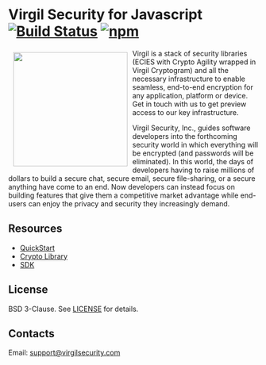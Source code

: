 # Virgil Security for Javascript [![Build Status](https://travis-ci.org/VirgilSecurity/virgil-sdk-javascript.svg?branch=master)](https://travis-ci.org/VirgilSecurity/virgil-sdk-javascript) [![npm](https://img.shields.io/npm/v/virgil-sdk.svg)](https://www.npmjs.com/package/virgil-sdk)

<a href="https://virgilsecurity.com"><img width="230px" src="https://github.com/VirgilSecurity/virgil-net/blob/master/logo.png" align="left" hspace="10" vspace="6"></a>

Virgil is a stack of security libraries (ECIES with Crypto Agility wrapped in Virgil Cryptogram) and all the necessary infrastructure to enable seamless, end-to-end encryption for any application, platform or device. Get in touch with us to get preview access to our key infrastructure.

Virgil Security, Inc., guides software developers into the forthcoming security world in which everything will be encrypted (and passwords will be eliminated). In this world, the days of developers having to raise millions of dollars to build a secure chat, secure email, secure file-sharing, or a secure anything have come to an end. Now developers can instead focus on building features that give them a competitive market advantage while end-users can enjoy the privacy and security they increasingly demand.

## Resources

* [QuickStart](quickstart.md)
* [Crypto Library](https://github.com/VirgilSecurity/virgil-crypto-javascript)
* [SDK](keys.md)

## License
BSD 3-Clause. See [LICENSE](https://github.com/VirgilSecurity/virgil/blob/master/LICENSE) for details.

## Contacts
Email: <support@virgilsecurity.com>
